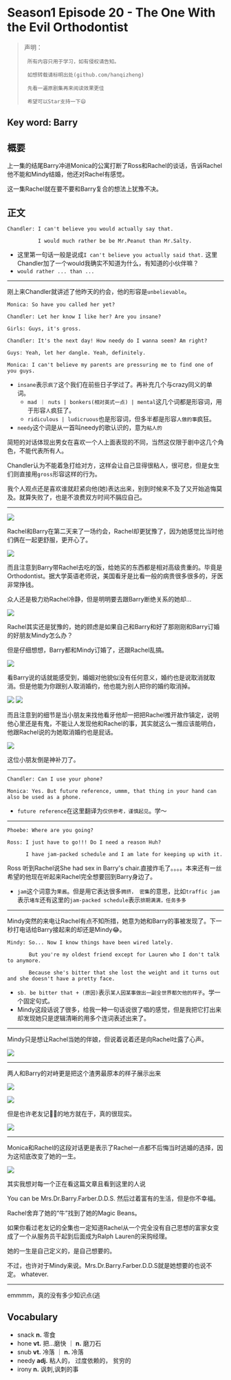 # Season1 Episode 20 - The One With the Evil Orthodontist

> 声明：
>       
>      所有内容只用于学习，如有侵权请告知。
>
>      如想转载请标明出处(github.com/hanqizheng)
>      
>      先看一遍原剧集再来阅读效果更佳
> 
>      希望可以Star支持一下😄
>
> 

## Key word: Barry

## 概要

上一集的结尾Barry冲进Monica的公寓打断了Ross和Rachel的谈话，告诉Rachel他不能和Mindy结婚，他还对Rachel有感觉。

这一集Rachel就在要不要和Barry复合的想法上犹豫不决。

## 正文

```
Chandler: I can't believe you would actually say that.

          I would much rather be be Mr.Peanut than Mr.Salty.
```

- 这里第一句话一般是说成`I can't believe you actually said that.` 这里Chandler加了一个would我确实不知道为什么，有知道的小伙伴嘛？
- `would rather ... than ...`

---

刚上来Chandler就讲述了他昨天的约会，他的形容是`unbelievable`。

```
Monica: So have you called her yet?

Chandler: Let her know I like her? Are you insane?

Girls: Guys, it's gross.

Chandler: It's the next day! How needy do I wanna seem? Am right?

Guys: Yeah, let her dangle. Yeah, definitely.

Monica: I can't believe my parents are pressuring me to find one of you guys. 
```

- `insane`表示`疯了`这个我们在前些日子学过了。再补充几个与crazy同义的单词。
  - `mad ｜ nuts | bonkers(相对英式一点) | mental`这几个词都是形容词，用于形容`人`疯狂了。
  - `ridiculous | ludicruous`也是形容词，但多半都是形容`人做的事`疯狂。
- `needy`这个词是从一首叫needy的歌认识的，意为`粘人的`

简短的对话体现出男女在喜欢一个人上面表现的不同，当然这仅限于剧中这几个角色，不能代表所有人。

Chandler认为不能着急打给对方，这样会让自己显得很粘人，很可悲，但是女生们则直接用`gross`形容这样的行为。

我个人观点还是喜欢谁就赶紧向他(她)表达出来，别到时候来不及了又开始追悔莫及。就算失败了，也是不浪费双方时间不膈应自己。

---

![](./../source/image/season1/episode20/13.48.jpg)

Rachel和Barry在第二天来了一场约会，Rachel却更犹豫了，因为她感觉比当时他们俩在一起更舒服，更开心了。

![](./../source/image/season1/episode20/21.53.png)

而且注意到Barry带Rachel去吃的饭，给她买的东西都是相对高级贵重的。毕竟是Orthodontist。据大学英语老师说，美国看牙是比看一般的病贵很多很多的，牙医非常挣钱。


众人还是极力劝Rachel冷静，但是明明要去跟Barry断绝关系的她却...

![](./../source/image/season1/episode20/24.10.jpg)


Rachel其实还是犹豫的，她的顾虑是如果自己和Barry和好了那刚刚和Barry订婚的好朋友Mindy怎么办？

但是仔细想想，Barry都和Mindy订婚了，还跟Rachel乱搞。

![](./../source/image/season1/episode20/41.22.png)

看Barry说的话就能感受到，婚姻对他貌似没有任何意义，婚约也是说取消就取消。但是他能为你跟别人取消婚约，他也能为别人把你的婚约取消掉。

![](./../source/image/season1/episode20/54.14.jpg)
![](./../source/image/season1/episode20/54.40.jpg)

而且注意到的细节是当小朋友来找他看牙他却一把把Rachel推开故作镇定，说明他心里还是有鬼，不能让人发现他和Rachel的事，其实就这么一推应该能明白，他跟Rachel说的为她取消婚约也是屁话。

![](./../source/image/season1/episode20/54.54.jpg)

这位小朋友倒是神补刀了。

---

```
Chandler: Can I use your phone?

Monica: Yes. But future reference, ummm, that thing in your hand can also be used as a phone.
```

- `future reference`在这里翻译为`仅供参考，谨慎起见`。学～

---

```
Phoebe: Where are you going?

Ross: I just have to go!!! Do I need a reason Huh? 

      I have jam-packed schedule and I am late for keeping up with it.
```

Ross 听到Rachel说She had sex in Barry's chair.直接炸毛了。。。。本来还有一丝希望的他现在听起来Rachel完全想要回到Barry身边了。

- `jam`这个词意为`果酱`。但是用它表达很多`拥挤， 密集`的意思，比如`traffic jam`表示`堵车`还有这里的`jam-packed schedule`表示`排期满满，任务多多`

---

Mindy突然的来电让Rachel有点不知所措，她意为她和Barry的事被发现了。下一秒打电话给Barry接起来的却还是Mindy😂。

```
Mindy: So... Now I know things have been wired lately.

       But you're my oldest friend except for Lauren who I don't talk to anymore.

       Because she's bitter that she lost the weight and it turns out and she doesn't have a pretty face.
```

- `sb. be bitter that + (原因)`表示`某人因某事做出一副全世界都欠他的样子`。学一个固定句式。
- Mindy这段话说了很多，给我一种一句话说很了唱的感觉，但是我把它打出来却发现她只是逻辑清晰的用多个连词表述出来了。

---

Mindy只是想让Rachel当她的伴娘，但说着说着还是向Rachel吐露了心声。

![](./../source/image/season1/episode20/02.55.png)

---

两人和Barry的对峙更是把这个渣男最原本的样子展示出来

![](./../source/image/season1/episode20/13.31.jpg)


![](./../source/image/season1/episode20/14.49.png)

但是也许老友记🐂🍺的地方就在于，真的很现实。

![](./../source/image/season1/episode20/06.55.jpg)

--- 

Monica和Rachel的这段对话更是表示了Rachel一点都不后悔当时逃婚的选择，因为这彻底改变了她的一生。

![](./../source/image/season1/episode20/16.28.png)

其实我想对每一个正在看这篇文章且看到这里的人说

You can be Mrs.Dr.Barry.Farber.D.D.S. 然后过着富有的生活，但是你不幸福。

Rachel舍弃了她的“牛”找到了她的Magic Beans。

如果你看过老友记的全集也一定知道Rachel从一个完全没有自己思想的富家女变成了一个从服务员干起到后面成为Ralph Lauren的采购经理。

她的一生是自己定义的，是自己想要的。

不过，也许对于Mindy来说。Mrs.Dr.Barry.Farber.D.D.S就是她想要的也说不定。 whatever.

---

emmmm，真的没有多少知识点(逃



## Vocabulary

- snack **n.** 零食
- hone **vt.** 把...磨快 ｜ **n.** 磨刀石
- snub **vt.** 冷落 ｜ **n.** 冷落
- needy **adj.** 粘人的， 过度依赖的， 贫穷的
- irony **n.** 讽刺,讽刺的事